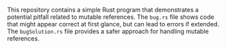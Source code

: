 This repository contains a simple Rust program that demonstrates a potential pitfall related to mutable references. The `bug.rs` file shows code that might appear correct at first glance, but can lead to errors if extended. The `bugSolution.rs` file provides a safer approach for handling mutable references.